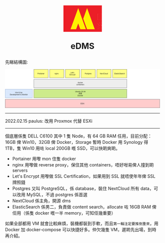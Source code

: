 <p align="center"><img src="./images/logo_125x86.png" title="Marche Logo" /></p>

<p align="center" style="text-align:center;font-size:20pt;font-weight:bold;">eDMS</p>

先睇結構圖:

<p align="center"><img src="./images/edms_structure.png" title="Marche Logo" /></p>

------

2022.02.15 paulus: 改用 Proxmox 代替 ESXi

------

個底層係隻 DELL C6100 其中 1 隻 Node，有 64 GB RAM 任用，目前分配：16GB 俾 Win10，32GB 俾 Docker，Storage 暫時 Docker 用 Synology 得 1TB，隻 Win10 用咗 local 200GB 嘅 SSD，可以快啲爽啲。

- Portainer
  用嚟 mon 住隻 docker
- nginx
  用嚟做 reverse proxy，保住其他 containers，唔好咁易俾人撞到啲 servers
- Let's Encrypt
  用嚟做 SSL Certification，如果用到 SSL 就唔使年年俾 SSL 牌照錢
- Postgres
  又叫 PostgreSQL，係 database，裝住 NextCloud 所有 data，可以改用 MySQL，不過 postgres 係首選
- NextCloud
  係主角，開源 dms
- ElasticSearch
  係男二，負責做 content search，allocate 咗 16GB RAM 俾佢用（係隻 docker 嘅一半 memory，可知佢幾重要）

如果全部都用 VM 就會比較麻煩，裝機都裝到手軟，而且`第一輪注定要推倒重來`，用 Docker 加 docker-compose 可以快捷好多。仲欠幾隻 VM，遲啲先出場，到時再介紹。
